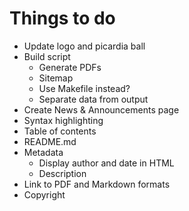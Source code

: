 # Things to do

- Update logo and picardia ball
- Build script
    - Generate PDFs
    - Sitemap
    - Use Makefile instead?
    - Separate data from output
- Create News & Announcements page
- Syntax highlighting
- Table of contents
- README.md
- Metadata
    - Display author and date in HTML
    - Description
- Link to PDF and Markdown formats
- Copyright
